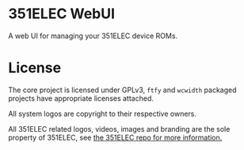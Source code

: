 # 351ELEC WebUI
A web UI for managing your 351ELEC device ROMs.

# License
The core project is licensed under GPLv3, `ftfy` and `wcwidth` packaged projects have appropriate licenses attached.

All system logos are copyright to their respective owners.

All 351ELEC related logos, videos, images and branding are the sole property of 351ELEC, see [the 351ELEC repo for more information.](https://github.com/351ELEC/351ELEC#branding)
